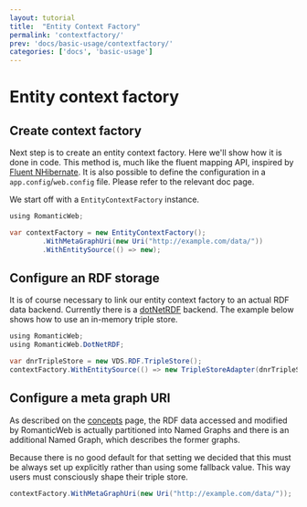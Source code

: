 ```yaml
---
layout: tutorial
title:  "Entity Context Factory"
permalink: 'contextfactory/'
prev: 'docs/basic-usage/contextfactory/'
categories: ['docs', 'basic-usage']
---
```


# Entity context factory

## Create context factory

Next step is to create an entity context factory. Here we'll show how it is done in code. This method is,
much like the fluent mapping API, inspired by [Fluent NHibernate][fnh]. It is also possible to define the configuration
in a `app.config`/`web.config` file. Please refer to the relevant doc page.

We start off with a `EntityContextFactory` instance.

``` java
using RomanticWeb;

var contextFactory = new EntityContextFactory();
        .WithMetaGraphUri(new Uri("http://example.com/data/"))
        .WithEntitySource(() => new);
```

## Configure an RDF storage

It is of course necessary to link our entity context factory to an actual RDF data backend. Currently there is a [dotNetRDF][dnr]
backend. The example below shows how to use an in-memory triple store.

``` java
using RomanticWeb;
using RomanticWeb.DotNetRDF;

var dnrTripleStore = new VDS.RDF.TripleStore();
contextFactory.WithEntitySource(() => new TripleStoreAdapter(dnrTripleStore));
```

## Configure a meta graph URI

As described on the [concepts][concepts] page, the RDF data accessed and modified by RomanticWeb is actually partitioned
into Named Graphs and there is an additional Named Graph, which describes the former graphs.

Because there is no good default for that setting we decided that this must be always set up explicitly rather than using
some fallback value. This way users must consciously shape their triple store.

``` java
contextFactory.WithMetaGraphUri(new Uri("http://example.com/data/"));
```

[foaf]: http://www.foaf-project.org/
[foaf-doc]: http://xmlns.com/foaf/spec/
[fnh]: http://www.fluentnhibernate.org/
[concepts]: ../../getting-started/concepts
[dnr]: http://dotnetrdf.org